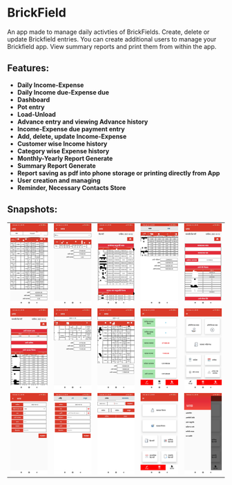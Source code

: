 # BrickField
An app made to manage daily activties of BrickFields. Create, delete or update Brickfield entries. You can create additional users to manage your Brickfield app. View summary reports and print them from within the app.

## Features:
* **Daily Income-Expense**
* **Daily Income due-Expense due**
* **Dashboard**
* **Pot entry**
* **Load-Unload**
* **Advance entry and viewing Advance history**
* **Income-Expense due payment entry**
* **Add, delete, update Income-Expense**
* **Customer wise Income history**
* **Category wise Expense history**
* **Monthly-Yearly Report Generate**
* **Summary Report Generate**
* **Report saving as pdf into phone storage or printing directly from App**
* **User creation and managing**
* **Reminder, Necessary Contacts Store**

## Snapshots:
|   |   |   |   |   |
|-----|-----|-----|-----|-----|
| ![](/sample/snap1.jpg) | ![](/sample/snap2.jpg) | ![](/sample/snap3.jpg) | ![](/sample/snap4.jpg) | ![](/sample/snap5.jpg) |
| ![](/sample/snap6.jpg) | ![](/sample/snap7.jpg) | ![](/sample/snap8.jpg) | ![](/sample/snap9.jpg) | ![](/sample/snap10.jpg) |
| ![](/sample/snap11.jpg) | ![](/sample/snap12.jpg) | ![](/sample/snap13.jpg) | ![](/sample/snap14.jpg) | ![](/sample/snap15.jpg) |
